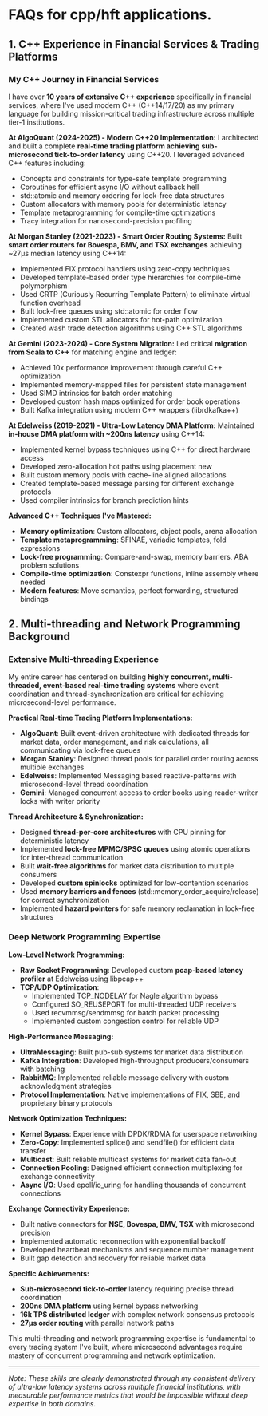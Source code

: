 # FAQs for cpp/hft applications.

## 1. C++ Experience in Financial Services & Trading Platforms

### **My C++ Journey in Financial Services**

I have over **10 years of extensive C++ experience** specifically in financial services, where I've used modern C++ (C++14/17/20) as my primary language for building mission-critical trading infrastructure across multiple tier-1 institutions.

**At AlgoQuant (2024-2025) - Modern C++20 Implementation:**
I architected and built a complete **real-time trading platform achieving sub-microsecond tick-to-order latency** using C++20. I leveraged advanced C++ features including:
- Concepts and constraints for type-safe template programming
- Coroutines for efficient async I/O without callback hell
- std::atomic and memory ordering for lock-free data structures
- Custom allocators with memory pools for deterministic latency
- Template metaprogramming for compile-time optimizations
- Tracy integration for nanosecond-precision profiling

**At Morgan Stanley (2021-2023) - Smart Order Routing Systems:**
Built **smart order routers for Bovespa, BMV, and TSX exchanges** achieving ~27μs median latency using C++14:
- Implemented FIX protocol handlers using zero-copy techniques
- Developed template-based order type hierarchies for compile-time polymorphism
- Used CRTP (Curiously Recurring Template Pattern) to eliminate virtual function overhead
- Built lock-free queues using std::atomic for order flow
- Implemented custom STL allocators for hot-path optimization
- Created wash trade detection algorithms using C++ STL algorithms

**At Gemini (2023-2024) - Core System Migration:**
Led critical **migration from Scala to C++** for matching engine and ledger:
- Achieved 10x performance improvement through careful C++ optimization
- Implemented memory-mapped files for persistent state management
- Used SIMD intrinsics for batch order matching
- Developed custom hash maps optimized for order book operations
- Built Kafka integration using modern C++ wrappers (librdkafka++)

**At Edelweiss (2019-2021) - Ultra-Low Latency DMA Platform:**
Maintained **in-house DMA platform with ~200ns latency** using C++14:
- Implemented kernel bypass techniques using C++ for direct hardware access
- Developed zero-allocation hot paths using placement new
- Built custom memory pools with cache-line aligned allocations
- Created template-based message parsing for different exchange protocols
- Used compiler intrinsics for branch prediction hints

**Advanced C++ Techniques I've Mastered:**
- **Memory optimization**: Custom allocators, object pools, arena allocation
- **Template metaprogramming**: SFINAE, variadic templates, fold expressions
- **Lock-free programming**: Compare-and-swap, memory barriers, ABA problem solutions
- **Compile-time optimization**: Constexpr functions, inline assembly where needed
- **Modern features**: Move semantics, perfect forwarding, structured bindings

## 2. Multi-threading and Network Programming Background

### **Extensive Multi-threading Experience**

My entire career has centered on building **highly concurrent, multi-threaded, event-based real-time trading systems** where event coordination and thread-synchronization are critical for achieving microsecond-level performance.

**Practical Real-time Trading Platform Implementations:**
- **AlgoQuant**: Built event-driven architecture with dedicated threads for market data, order management, and risk calculations, all communicating via lock-free queues
- **Morgan Stanley**: Designed thread pools for parallel order routing across multiple exchanges
- **Edelweiss**: Implemented Messaging based reactive-patterns with microsecond-level thread coordination
- **Gemini**: Managed concurrent access to order books using reader-writer locks with writer priority

**Thread Architecture & Synchronization:**
- Designed **thread-per-core architectures** with CPU pinning for deterministic latency
- Implemented **lock-free MPMC/SPSC queues** using atomic operations for inter-thread communication
- Built **wait-free algorithms** for market data distribution to multiple consumers
- Developed **custom spinlocks** optimized for low-contention scenarios
- Used **memory barriers and fences** (std::memory_order_acquire/release) for correct synchronization
- Implemented **hazard pointers** for safe memory reclamation in lock-free structures


### **Deep Network Programming Expertise**

**Low-Level Network Programming:**
- **Raw Socket Programming**: Developed custom **pcap-based latency profiler** at Edelweiss using libpcap++
- **TCP/UDP Optimization**: 
  - Implemented TCP_NODELAY for Nagle algorithm bypass
  - Configured SO_REUSEPORT for multi-threaded UDP receivers
  - Used recvmmsg/sendmmsg for batch packet processing
  - Implemented custom congestion control for reliable UDP

**High-Performance Messaging:**
- **UltraMessaging**: Built pub-sub systems for market data distribution
- **Kafka Integration**: Developed high-throughput producers/consumers with batching
- **RabbitMQ**: Implemented reliable message delivery with custom acknowledgment strategies
- **Protocol Implementation**: Native implementations of FIX, SBE, and proprietary binary protocols

**Network Optimization Techniques:**
- **Kernel Bypass**: Experience with DPDK/RDMA for userspace networking
- **Zero-Copy**: Implemented splice() and sendfile() for efficient data transfer
- **Multicast**: Built reliable multicast systems for market data fan-out
- **Connection Pooling**: Designed efficient connection multiplexing for exchange connectivity
- **Async I/O**: Used epoll/io_uring for handling thousands of concurrent connections

**Exchange Connectivity Experience:**
- Built native connectors for **NSE, Bovespa, BMV, TSX** with microsecond precision
- Implemented automatic reconnection with exponential backoff
- Developed heartbeat mechanisms and sequence number management
- Built gap detection and recovery for reliable market data

**Specific Achievements:**
- **Sub-microsecond tick-to-order** latency requiring precise thread coordination
- **200ns DMA platform** using kernel bypass networking
- **16k TPS distributed ledger** with complex network consensus protocols
- **27μs order routing** with parallel network paths

This multi-threading and network programming expertise is fundamental to every trading system I've built, where microsecond advantages require mastery of concurrent programming and network optimization.

---

*Note: These skills are clearly demonstrated through my consistent delivery of ultra-low latency systems across multiple financial institutions, with measurable performance metrics that would be impossible without deep expertise in both domains.*
